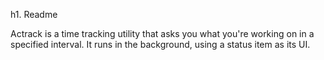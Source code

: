 h1. Readme

Actrack is a time tracking utility that asks you what you're working on in a specified interval. It runs in the background, using a status item as its UI. 
